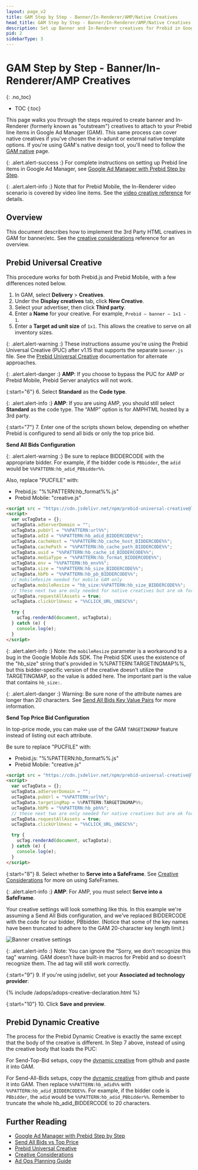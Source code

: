 ```yaml
---
layout: page_v2
title: GAM Step by Step - Banner/In-Renderer/AMP/Native Creatives
head_title: GAM Step by Step - Banner/In-Renderer/AMP/Native Creatives
description: Set up Banner and In-Renderer creatives for Prebid in Google Ad Manager.
pid: 2
sidebarType: 3
---
```


# GAM Step by Step - Banner/In-Renderer/AMP Creatives
{: .no_toc}

- TOC
{:toc}

This page walks you through the steps required to create banner and In-Renderer (formerly known as "outstream") creatives to attach to your Prebid line items in Google Ad Manager (GAM). This same process can cover native creatives if you've chosen the in-adunit or external native template options. If you're using GAM's native
design tool, you'll need to follow the [GAM native](/adops/gam-native.html) page.

{: .alert.alert-success :}
For complete instructions on setting up Prebid line items in Google Ad Manager, see [Google Ad Manager with Prebid Step by Step](/adops/step-by-step.html).

{: .alert.alert-info :}
Note that for Prebid Mobile, the In-Renderer video scenario is covered by video line items. See the [video creative reference](adops/setting-up-prebid-video-in-dfp.html) for details.

## Overview

This document describes how to implement the 3rd Party HTML creatives in GAM for banner/etc. See the [creative considerations](/adops/creative-considerations.html) reference for an overview.

## Prebid Universal Creative

This procedure works for both Prebid.js and Prebid Mobile, with a few differences noted below.

1. In GAM, select **Delivery** > **Creatives**.
2. Under the **Display creatives** tab, click **New Creative**.
3. Select your advertiser, then click **Third party**.
4. Enter a **Name** for your creative. For example, `Prebid – banner – 1x1 - 1`.
5. Enter a **Target ad unit size** of `1x1`. This allows the creative to serve on all inventory sizes.

{: .alert.alert-warning :}
These instructions assume you're using the Prebid Universal Creative (PUC) after v1.15 that supports the separate `banner.js` file. See the [Prebid Universal Creative](/overview/prebid-universal-creative.html) documentation for alternate approaches.

{: .alert.alert-danger :}
**AMP**: If you choose to bypass the PUC for AMP or Prebid Mobile, Prebid Server analytics will not work.

{:start="6"}
6. Select **Standard** as the **Code type**.

{: .alert.alert-info :}
**AMP**: If you are using AMP, you should still select **Standard** as the code type. The “AMP” option is for AMPHTML hosted by a 3rd party.

{:start="7"}
7. Enter one of the scripts shown below, depending on whether Prebid is configured to send all bids or only the top price bid.

**Send All Bids Configuration**

{: .alert.alert-warning :}
Be sure to replace BIDDERCODE with the appropriate bidder. For example, if the bidder code is `PBbidder`, the `adid` would be `%%PATTERN:hb_adid_PBbidder%%`.

Also, replace "PUCFILE" with:

- Prebid.js: "%%PATTERN:hb_format%%.js"
- Prebid Mobile: "creative.js"

```html
<script src = "https://cdn.jsdelivr.net/npm/prebid-universal-creative@latest/dist/PUCFILE"></script>
<script>
  var ucTagData = {};
  ucTagData.adServerDomain = "";
  ucTagData.pubUrl = "%%PATTERN:url%%";
  ucTagData.adId = "%%PATTERN:hb_adid_BIDDERCODE%%";
  ucTagData.cacheHost = "%%PATTERN:hb_cache_host_BIDDERCODE%%";
  ucTagData.cachePath = "%%PATTERN:hb_cache_path_BIDDERCODE%%";
  ucTagData.uuid = "%%PATTERN:hb_cache_id_BIDDERCODE%%";
  ucTagData.mediaType = "%%PATTERN:hb_format_BIDDERCODE%%";
  ucTagData.env = "%%PATTERN:hb_env%%";
  ucTagData.size = "%%PATTERN:hb_size_BIDDERCODE%%";
  ucTagData.hbPb = "%%PATTERN:hb_pb_BIDDERCODE%%";
  // mobileResize needed for mobile GAM only
  ucTagData.mobileResize = "hb_size:%%PATTERN:hb_size_BIDDERCODE%%";
  // these next two are only needed for native creatives but are ok for banner
  ucTagData.requestAllAssets = true;
  ucTagData.clickUrlUnesc = "%%CLICK_URL_UNESC%%";

  try {
    ucTag.renderAd(document, ucTagData);
  } catch (e) {
    console.log(e);
  }
</script>
```

{: .alert.alert-info :}
Note: the `mobileResize` parameter is a workaround to a bug in the Google Mobile Ads SDK. The Prebid SDK uses the existence of the "hb_size" string that's provided in %%PATTERN:TARGETINGMAP%%, but this bidder-specific version of the creative doesn't utilize the TARGETINGMAP, so the value is added here. The important part is the value that contains `hb_size:`.

{: .alert.alert-danger :}
Warning: Be sure none of the attribute names are longer than 20 characters. See [Send All Bids Key Value Pairs](/adops/send-all-vs-top-price.html#key-value-pairs) for more information.

**Send Top Price Bid Configuration**

In top-price mode, you can make use of the GAM `TARGETINGMAP` feature instead of listing out each attribute.

Be sure to replace "PUCFILE" with:

- Prebid.js: "%%PATTERN:hb_format%%.js"
- Prebid Mobile: "creative.js"

```html
<script src = "https://cdn.jsdelivr.net/npm/prebid-universal-creative@latest/dist/PUCFILE"></script>
<script>
  var ucTagData = {};
  ucTagData.adServerDomain = "";
  ucTagData.pubUrl = "%%PATTERN:url%%";
  ucTagData.targetingMap = %%PATTERN:TARGETINGMAP%%;
  ucTagData.hbPb = "%%PATTERN:hb_pb%%";
  // these next two are only needed for native creatives but are ok for banner
  ucTagData.requestAllAssets = true;
  ucTagData.clickUrlUnesc = "%%CLICK_URL_UNESC%%";

  try {
    ucTag.renderAd(document, ucTagData);
  } catch (e) {
    console.log(e);
  }
</script>
```

{:start="8"}
8. Select whether to **Serve into a SafeFrame**. See [Creative Considerations](/adops/creative-considerations.html) for more on using SafeFrames.

{: .alert.alert-info :}
**AMP**: For AMP, you must select **Serve into a SafeFrame**.

Your creative settings will look something like this. In this example we're assuming a Send All Bids configuration, and we’ve replaced BIDDERCODE with the code for our bidder, PBbidder. (Notice that some of the key names have been truncated to adhere to the GAM 20-character key length limit.)

![Banner creative settings](/assets/images/ad-ops/gam-sbs/banner-creative-settings.png)

{: .alert.alert-info :}
Note: You can ignore the “Sorry, we don’t recognize this tag” warning. GAM doesn’t have built-in macros for Prebid and so doesn’t recognize them. The ad tag will still work correctly.

{:start="9"}
9. If you're using jsdelivr, set your **Associated ad technology provider**:

{% include /adops/adops-creative-declaration.html %}

{:start="10"}
10. Click **Save and preview**.

## Prebid Dynamic Creative

The process for the Prebid Dynamic Creative is exactly the same except
that the body of the creative is different. In Step 7 above, instead of
using the creative body that loads the PUC:

For Send-Top-Bid setups, copy the [dynamic creative](https://github.com/prebid/Prebid.js/blob/master/integrationExamples/gpt/x-domain/creative.html) from github and paste it into GAM.

For Send-All-Bids setups, copy the [dynamic creative](https://github.com/prebid/Prebid.js/blob/master/integrationExamples/gpt/x-domain/creative.html) from github and paste it into GAM. Then replace `%%PATTERN:hb_adid%%` with `%%PATTERN:hb_adid_BIDDERCODE%%`. For example, if the bidder code is `PBbidder`, the `adid` would be `%%PATTERN:hb_adid_PBbidder%%`. Remember to truncate the whole hb_adid_BIDDERCODE to 20 characters.

## Further Reading

* [Google Ad Manager with Prebid Step by Step](/adops/step-by-step.html)
* [Send All Bids vs Top Price](/adops/send-all-vs-top-price.html)
* [Prebid Universal Creative](/overview/prebid-universal-creative.html)
* [Creative Considerations](/adops/creative-considerations.html)
* [Ad Ops Planning Guide](/adops/adops-planning-guide.html)
